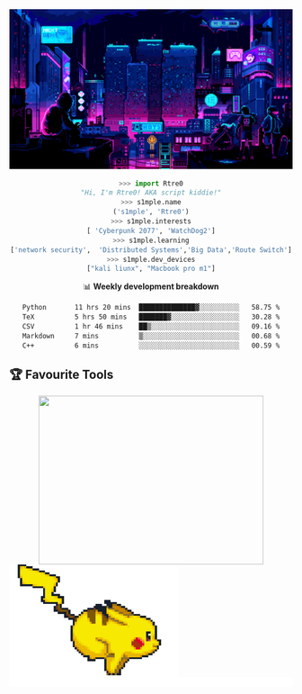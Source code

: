 <img src="./assets/wallpaper1.gif" alt="banner">
<div align="center">





```python
>>> import Rtre0
"Hi, I'm Rtre0! AKA script kiddie!"
>>> s1mple.name
('s1mple', 'Rtre0')
>>> s1mple.interests
[ 'Cyberpunk 2077', 'WatchDog2']
>>> s1mple.learning
['network security',  'Distributed Systems','Big Data','Route Switch']
>>> s1mple.dev_devices
["kali liunx", "Macbook pro m1"]
```
📊 **Weekly development breakdown**
<!--START_SECTION:waka-->

```txt
Python       11 hrs 20 mins  ██████████████▓░░░░░░░░░░   58.75 %
TeX          5 hrs 50 mins   ███████▓░░░░░░░░░░░░░░░░░   30.28 %
CSV          1 hr 46 mins    ██▒░░░░░░░░░░░░░░░░░░░░░░   09.16 %
Markdown     7 mins          ▒░░░░░░░░░░░░░░░░░░░░░░░░   00.68 %
C++          6 mins          ░░░░░░░░░░░░░░░░░░░░░░░░░   00.59 %
```

<!--END_SECTION:waka-->


<h2 align="left">🏆 Favourite Tools</h2>
<div>
    <img align="center" width="400px" height = "300px" src="https://github-readme-stats.vercel.app/api?username=Rtre0&show_icons=true&theme=chartreuse-dark"/>
    <img align="left" src="./assets/pokemon.gif" width="300" height="200" />
</div>




<img src="./assets/line.gif" alt="banner">

